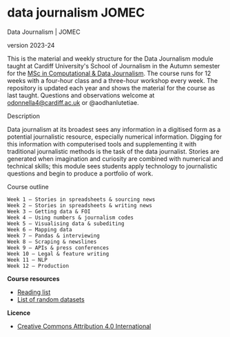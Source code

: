 # data journalism JOMEC

Data Journalism | JOMEC

version 2023-24

This is the material and weekly structure for the Data Journalism module taught at Cardiff University's School of Journalism in the Autumn semester for the [MSc in Computational & Data Journalism](https://www.cardiff.ac.uk/study/postgraduate/taught/courses/course/computational-and-data-journalism-msc). The course runs for 12 weeks with a four-hour class and a three-hour workshop every week. The repository is updated each year and shows the material for the course as last taught. Questions and observations welcome at odonnella4@cardiff.ac.uk or @aodhanlutetiae.

Description

Data journalism at its broadest sees any information in a digitised form as a potential journalistic resource, especially numerical information. Digging for this information with computerised tools and supplementing it with traditional journalistic methods is the task of the data journalist. Stories are generated when imagination and curiosity are combined with numerical and technical skills; this module sees students apply technology to journalistic questions and begin to produce a portfolio of work.

Course outline

    Week 1 — Stories in spreadsheets & sourcing news
    Week 2 — Stories in spreadsheets & writing news
    Week 3 — Getting data & FOI
    Week 4 — Using numbers & journalism codes
    Week 5 — Visualising data & subediting
    Week 6 — Mapping data
    Week 7 — Pandas & interviewing
    Week 8 — Scraping & newslines
    Week 9 — APIs & press conferences
    Week 10 — Legal & feature writing
    Week 11 — NLP
    Week 12 — Production

**Course resources**

- [Reading list](https://data-journalism-reading.readthedocs.io/en/latest/index.html)
- [List of random datasets](https://aodhanlutetiae.github.io/j_book/intro.html)

**Licence**

- [Creative Commons Attribution 4.0 International](https://github.com/aodhanlutetiae/dj2020/blob/master/LICENSE)
